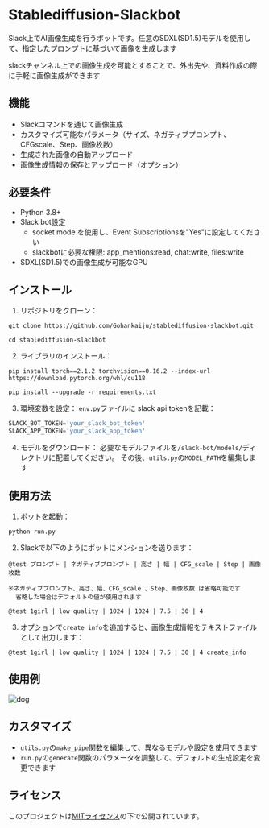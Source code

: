# Stablediffusion-Slackbot

Slack上でAI画像生成を行うボットです。任意のSDXL(SD1.5)モデルを使用して、指定したプロンプトに基づいて画像を生成します

slackチャンネル上での画像生成を可能とすることで、外出先や、資料作成の際に手軽に画像生成ができます

## 機能

- Slackコマンドを通じて画像生成
- カスタマイズ可能なパラメータ（サイズ、ネガティブプロンプト、CFGscale、Step、画像枚数）
- 生成された画像の自動アップロード
- 画像生成情報の保存とアップロード（オプション）

## 必要条件

- Python 3.8+
- Slack bot設定
     - socket mode を使用し、Event Subscriptionsを"Yes"に設定してください
     - slackbotに必要な権限: app_mentions:read, chat:write, files:write
- SDXL(SD1.5)での画像生成が可能なGPU

## インストール

1. リポジトリをクローン：

```shell
git clone https://github.com/Gohankaiju/stablediffusion-slackbot.git

cd stablediffusion-slackbot
```

2. ライブラリのインストール：

```shell
pip install torch==2.1.2 torchvision==0.16.2 --index-url https://download.pytorch.org/whl/cu118

pip install --upgrade -r requirements.txt
```

3. 環境変数を設定：
`env.py`ファイルに slack api tokenを記載：

```python
SLACK_BOT_TOKEN='your_slack_bot_token'
SLACK_APP_TOKEN='your_slack_app_token'
```


4. モデルをダウンロード：
必要なモデルファイルを`/slack-bot/models/`ディレクトリに配置してください。
その後、`utils.py`の`MODEL_PATH`を編集します

## 使用方法

1. ボットを起動：

```shell
python run.py
```


2. Slackで以下のようにボットにメンションを送ります：

```shell
@test プロンプト | ネガティブプロンプト | 高さ | 幅 | CFG_scale | Step | 画像枚数

※ネガティブプロンプト、高さ、幅、CFG_scale 、Step、画像枚数 は省略可能です
  省略した場合はデフォルトの値が使用されます
```

```shell
@test 1girl | low quality | 1024 | 1024 | 7.5 | 30 | 4
```

3. オプションで`create_info`を追加すると、画像生成情報をテキストファイルとして出力します：
```shell
@test 1girl | low quality | 1024 | 1024 | 7.5 | 30 | 4 create_info
```

## 使用例
![dog](https://github.com/user-attachments/assets/049c01b4-a9e9-40b6-be9a-669dfc1eba60)

## カスタマイズ

- `utils.py`の`make_pipe`関数を編集して、異なるモデルや設定を使用できます
- `run.py`の`generate`関数のパラメータを調整して、デフォルトの生成設定を変更できます


## ライセンス

このプロジェクトは[MITライセンス](https://choosealicense.com/licenses/mit/)の下で公開されています。
